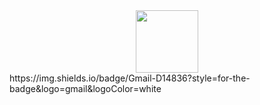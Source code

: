 <div id="header" align="center">
  <img src="https://media.giphy.com/media/M9gbBd9nbDrOTu1Mqx/giphy.gif" width="100"/>
</div>
<div id="badges">
  <div>https://img.shields.io/badge/Gmail-D14836?style=for-the-badge&logo=gmail&logoColor=white</div>
</div>
